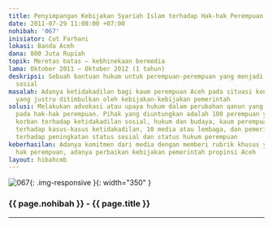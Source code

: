 ```yaml
---
title: Penyimpangan Kebijakan Syariah Islam terhadap Hak-hak Perempuan
date: 2011-07-29 11:08:00 +07:00
nohibah: '067'
inisiator: Cut Farhani
lokasi: Banda Aceh
dana: 800 Juta Rupiah
topik: Meretas batas – kebhinekaan bermedia
lama: Oktober 2011 – Oktober 2012 (1 tahun)
deskripsi: Sebuah bantuan hukum untuk perempuan-perempuan yang menjadi korban ketidakadilan
  sosial
masalah: Adanya ketidakadilan bagi kaum perempuan Aceh pada situasi kontemporer ini
  yang justru ditimbulkan oleh kebijakan-kebijakan pemerintah
solusi: Melakukan advokasi atau upaya hukum dalam perubahan qanun yang tidaj berpihak
  pada hak-hak perempuan. Pihak yang diuntungkan adalah 100 perempuan yang menjadi
  korban terhadap ketidakadilan sosial, hukum dan budaya, kaum perempuan yang peduli
  terhadap kasus-kasus ketidakadilan, 10 media atau lembaga, dan pemerintah yang fokus
  terhadap peningkatan status sosial dan status hukum perempuan
keberhasilan: Adanya komitmen dari media dengan memberi rubrik khusus yang mengekspos
  hak perempuan, adanya perbaikan kebijakan pemerintah propinsi Aceh
layout: hibahcmb
---
```


![067](/static/img/hibahcmb/067.png){: .img-responsive }{: width="350" }

### {{ page.nohibah }} - {{ page.title }}

---

